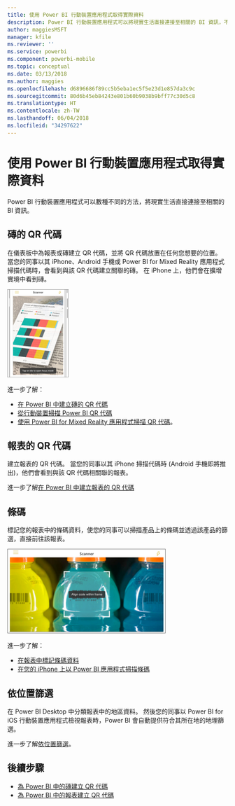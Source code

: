 ```yaml
---
title: 使用 Power BI 行動裝置應用程式取得實際資料
description: Power BI 行動裝置應用程式可以將現實生活直接連接至相關的 BI 資訊，不需進行任何搜尋。
author: maggiesMSFT
manager: kfile
ms.reviewer: ''
ms.service: powerbi
ms.component: powerbi-mobile
ms.topic: conceptual
ms.date: 03/13/2018
ms.author: maggies
ms.openlocfilehash: d6896686f89cc5b5eba1ec5f5e23d1e857da3c9c
ms.sourcegitcommit: 80d6b45eb84243e801b60b9038b9bff77c30d5c8
ms.translationtype: HT
ms.contentlocale: zh-TW
ms.lasthandoff: 06/04/2018
ms.locfileid: "34297622"
---
```

# <a name="get-data-from-the-real-world-with-the-power-bi-mobile-apps"></a>使用 Power BI 行動裝置應用程式取得實際資料
Power BI 行動裝置應用程式可以數種不同的方法，將現實生活直接連接至相關的 BI 資訊。 

## <a name="qr-codes-for-tiles"></a>磚的 QR 代碼
在儀表板中為報表或磚建立 QR 代碼，並將 QR 代碼放置在任何您想要的位置。 當您的同事以其 iPhone、Android 手機或 Power BI for Mixed Reality 應用程式掃描代碼時，會看到與該 QR 代碼建立關聯的磚。 在 iPhone 上，他們會在擴增實境中看到磚。

![QR 代碼](media/mobile-apps-data-in-real-world-context/power-bi-ios-qr-ar-scanner-small.png)

進一步了解：

* [在 Power BI 中建立磚的 QR 代碼](service-create-qr-code-for-tile.md)
* [從行動裝置掃描 Power BI QR 代碼](mobile-apps-qr-code.md)
* [使用 Power BI for Mixed Reality 應用程式掃描 QR 代碼](mobile-mixed-reality-app.md#scan-a-report-qr-code-in-holographic-view)。

## <a name="qr-codes-for-reports"></a>報表的 QR 代碼
建立報表的 QR 代碼。  當您的同事以其 iPhone 掃描代碼時 (Android 手機即將推出)，他們會看到與該 QR 代碼相關聯的報表。 

進一步了解[在 Power BI 中建立報表的 QR 代碼](service-create-qr-code-for-report.md)

## <a name="barcodes"></a>條碼
標記您的報表中的條碼資料，使您的同事可以掃描產品上的條碼並透過該產品的篩選，直接前往該報表。

![條碼](media/mobile-apps-data-in-real-world-context/power-bi-barcode-scanner.png)

進一步了解：

* [在報表中標記條碼資料](desktop-mobile-barcodes.md)
* [在您的 iPhone 上以 Power BI 應用程式掃描條碼](mobile-apps-scan-barcode-iphone.md)

## <a name="filter-by-location"></a>依位置篩選
在 Power BI Desktop 中分類報表中的地區資料。 然後您的同事以 Power BI for iOS 行動裝置應用程式檢視報表時，Power BI 會自動提供符合其所在地的地理篩選。

進一步了解[依位置篩選](mobile-apps-geographic-filtering.md)。

## <a name="next-steps"></a>後續步驟
* [為 Power BI 中的磚建立 QR 代碼](service-create-qr-code-for-tile.md)
* [為 Power BI 中的報表建立 QR 代碼](service-create-qr-code-for-report.md)

